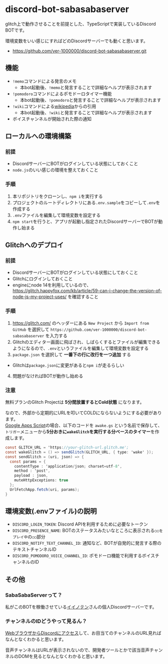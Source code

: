 # discord-bot-sabasabaserver
glitch上で動作させることを前提とした、TypeScriptで実装しているDiscord BOTです。

環境変数をいい感じにすればどのDiscordサーバーでも動くと思います。

- https://github.com/ver-1000000/discord-bot-sabasabaserver.git

## 機能
- `!memo`コマンドによる発言のメモ
  - 本bot起動後、`!memo`と発言することで詳細なヘルプが表示されます
- `!pomodoro`コマンドによるポモドーロタイマー機能
  - 本bot起動後、`!pomodoro`と発言することで詳細なヘルプが表示されます
- `!wiki`コマンドによる[wikipedia](https://ja.wikipedia.org/)からの引用
  - 本bot起動後、`!wiki`と発言することで詳細なヘルプが表示されます
- ボイスチャンネルが開始された際の通知

## ローカルへの環境構築
### 前提
- DiscordサーバーにBOTがログインしている状態にしておくこと
- `node.js`のいい感じの環境を整えておくこと

### 手順
1. 本リポジトリをクローンし、`npm i`を実行する
2. プロジェクトのルートディレクトリにある`.env.sample`をコピーして`.env`を作成する
3. `.env`ファイルを編集して環境変数を設定する
4. `npm start`を行うと、アプリが起動し指定されたDiscordサーバーでBOTが動作し始まる

## Glitchへのデプロイ
### 前提
- DiscordサーバーにBOTがログインしている状態にしておくこと
- Glitchにログインしておくこと
- engineにnode 14を利用しているので、 https://glitch.happyfox.com/kb/article/59-can-i-change-the-version-of-node-js-my-project-uses/ を確認すること

### 手順
1. https://glitch.com/ のヘッダーにある `New Project` から `Import from GitHub` を選択して `https://github.com/ver-1000000/discord-bot-sabasabaserver` を入力する
2. Glitchのエディター画面に飛ばされ、しばらくするとファイルが編集できるようになるので、`.env`というファイルを編集して環境変数を設定する
3. `package.json` を選択して **一番下の行に改行を一つ追加** する
  - Glitchは`package.json`に変更があると`npm i`が走るらしい
4. 問題がなければBOTが動作し始める

### 注意
無料プランのGlitch Projectは **5分間放置するとCold状態** になります。

なので、外部から定期的にURLを叩いてCOLDにならないようにする必要があります。  
[Google Apps Script](https://script.google.com/)の場合、以下のコードを `awake.gs` という名前で保存して、  
`トリガー`メニューから**5分おきに`wakeGlitch`を実行する分ベースのタイマー**を作成します。

```gs
const GLITCH_URL = 'https://your-glitch-url.glitch.me';
const wakeGlitch = () => sendGlitch(GLITCH_URL, { type: 'wake' });
const sendGlitch = (uri, json) => {
  const params = {
    contentType : 'application/json; charset=utf-8',
    method : 'post',
    payload : json,
    muteHttpExceptions: true
  };
  UrlFetchApp.fetch(uri, params);
}
```

## 環境変数(.envファイル)の説明
 - `DISCORD_LOGIN_TOKEN`: Discord APIを利用するために必要なトークン
 - `DISCORD_PRESENCE_NAME`: BOTのステータスみたいなところに表示される`○○をプレイ中`の`○○`部分
 - `DISCORD_NOTIFY_TEXT_CHANNEL_ID`: 通知など、BOTが自発的に発言する際のテキストチャンネルID
 - `DISCORD_POMODORO_VOICE_CHANNEL_ID`: ポモドーロ機能で利用するボイスチャンネルのID

## その他
### SabaSabaServerって？
私がこのBOTを稼働させている[イイノテン](https://twitter.com/iinoten)さんの個人Discordサーバーです。

### チャンネルのIDどうやって見るん？
[WebブラウザからDiscordにアクセス](https://discord.com/app/)して、お目当てのチャンネルのURL見ればなんとなくわかると思います。

音声チャンネルはURLが表示されないので、開発者ツールとかで該当音声チャンネルのDOMを見るとなんとなくわかると思います。
